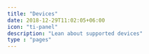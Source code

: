 ```yaml
---
title: "Devices"
date: 2018-12-29T11:02:05+06:00
icon: "ti-panel"
description: "Lean about supported devices"
type : "pages"
---
```



